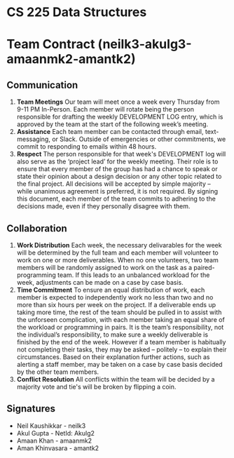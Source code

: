 # CS 225 Data Structures

# Team Contract (neilk3-akulg3-amaanmk2-amantk2)

## Communication
1. **Team Meetings** Our team will meet once a week every Thursday from 9-11 PM In-Person.
Each member will rotate being the person responsible for drafting the weekly DEVELOPMENT LOG entry, which is approved by the
team at the start of the following week’s meeting.
2. **Assistance** Each team member can be contacted through email, text-messaging, or Slack. Outside
of emergencies or other commitments, we commit to responding to emails within 48 hours.
3. **Respect** The person responsible for that week's DEVELOPMENT log will also serve as the ‘project lead’ for the weekly
meeting. Their role is to ensure that every member of the group has had a chance to speak
or state their opinion about a design decision or any other topic related to the final project.
All decisions will be accepted by simple majority – while unanimous agreement is preferred,
it is not required. By signing this document, each member of the team commits to adhering
to the decisions made, even if they personally disagree with them.

## Collaboration
1. **Work Distribution** Each week, the necessary delivarables for the week will be determined
by the full team and each member will volunteer to work on one or more deliverables. When
no one volunteers, two team members will be randomly assigned to work on the task as a
paired-programming team. If this leads to an unbalanced workload for the week, adjustments
can be made on a case by case basis.
2. **Time Commitment** To ensure an equal distribution of work, each member is expected to
independently work no less than two and no more than six hours per week on the project.
If a deliverable ends up taking more time, the rest of the team should be pulled in to assist
with the unforseen complication, with each member taking an equal share of the workload or
programming in pairs. It is the team’s responsibility, not the individual’s responsibility, to
make sure a weekly deliverable is finished by the end of the week.
However if a team member is habitually not completing their tasks, they may be asked –
politely – to explain their circumstances. Based on their explanation further actions, such
as alerting a staff member, may be taken on a case by case basis decided by the other team
members.
3. **Conflict Resolution** All conflicts within the team will be decided by a majority vote
and tie's will be broken by flipping a coin.

## Signatures
- Neil Kaushikkar - neilk3
- Akul Gupta - NetId: Akulg2
- Amaan Khan - amaanmk2
- Aman Khinvasara - amantk2
